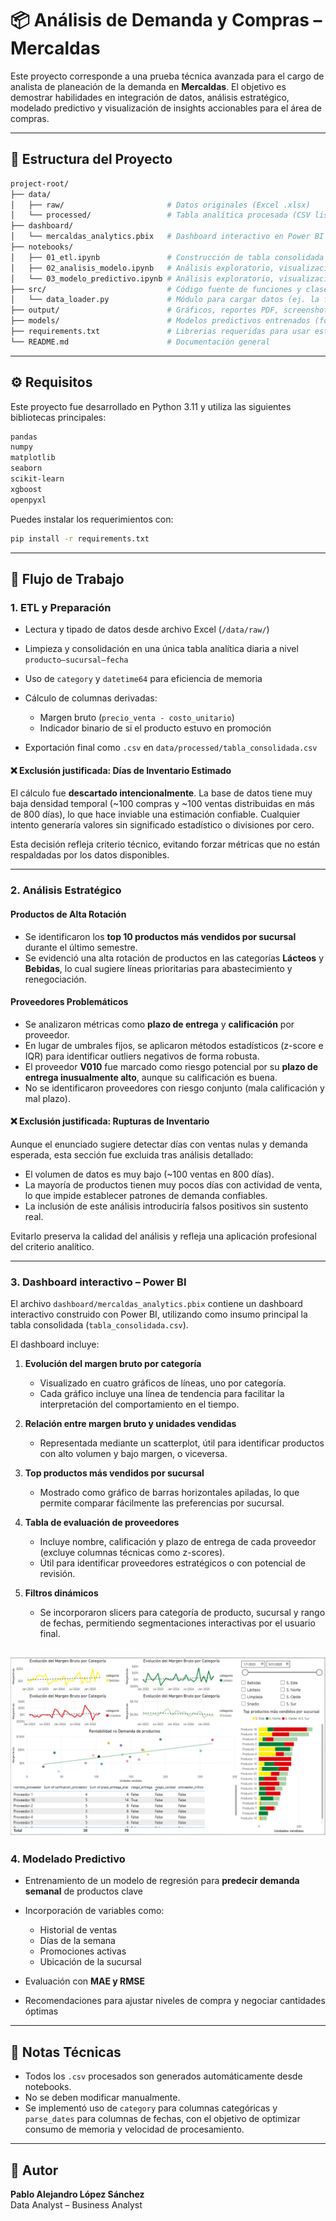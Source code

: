 # 📦 Análisis de Demanda y Compras – Mercaldas

Este proyecto corresponde a una prueba técnica avanzada para el cargo de analista de planeación de la demanda en **Mercaldas**. El objetivo es demostrar habilidades en integración de datos, análisis estratégico, modelado predictivo y visualización de insights accionables para el área de compras.

---

## 📁 Estructura del Proyecto

```bash
project-root/
├── data/
│   ├── raw/                       # Datos originales (Excel .xlsx)
│   └── processed/                 # Tabla analítica procesada (CSV listo para análisis)
├── dashboard/
│   └── mercaldas_analytics.pbix   # Dashboard interactivo en Power BI
├── notebooks/
│   ├── 01_etl.ipynb               # Construcción de tabla consolidada desde fuentes crudas
│   ├── 02_analisis_modelo.ipynb   # Análisis exploratorio, visualización y modelado
│   └── 03_modelo_predictivo.ipynb # Análisis exploratorio, visualización y modelado
├── src/                           # Código fuente de funciones y clases reutilizables
│   └── data_loader.py             # Módulo para cargar datos (ej. la función cargar_datos_ventas)
├── output/                        # Gráficos, reportes PDF, screenshots de dashboard
├── models/                        # Modelos predictivos entrenados (formato .pkl)
├── requirements.txt               # Librerias requeridas para usar este repositorio
└── README.md                      # Documentación general
```

---

## ⚙️ Requisitos

Este proyecto fue desarrollado en Python 3.11 y utiliza las siguientes bibliotecas principales:

```bash
pandas
numpy
matplotlib
seaborn
scikit-learn
xgboost
openpyxl
```

Puedes instalar los requerimientos con:

```bash
pip install -r requirements.txt
```

---

## 🧪 Flujo de Trabajo

### 1. ETL y Preparación

* Lectura y tipado de datos desde archivo Excel (`/data/raw/`)
* Limpieza y consolidación en una única tabla analítica diaria a nivel `producto–sucursal–fecha`
* Uso de `category` y `datetime64` para eficiencia de memoria
* Cálculo de columnas derivadas:

  * Margen bruto (`precio_venta - costo_unitario`)
  * Indicador binario de si el producto estuvo en promoción
* Exportación final como `.csv` en `data/processed/tabla_consolidada.csv`

#### ❌ Exclusión justificada: Días de Inventario Estimado

El cálculo fue **descartado intencionalmente**. La base de datos tiene muy baja densidad temporal (\~100 compras y \~100 ventas distribuidas en más de 800 días), lo que hace inviable una estimación confiable. Cualquier intento generaría valores sin significado estadístico o divisiones por cero.

Esta decisión refleja criterio técnico, evitando forzar métricas que no están respaldadas por los datos disponibles.

---

### 2. Análisis Estratégico

####  Productos de Alta Rotación

* Se identificaron los **top 10 productos más vendidos por sucursal** durante el último semestre.
* Se evidenció una alta rotación de productos en las categorías **Lácteos** y **Bebidas**, lo cual sugiere líneas prioritarias para abastecimiento y renegociación.

####  Proveedores Problemáticos

* Se analizaron métricas como **plazo de entrega** y **calificación** por proveedor.
* En lugar de umbrales fijos, se aplicaron métodos estadísticos (z-score e IQR) para identificar outliers negativos de forma robusta.
* El proveedor **V010** fue marcado como riesgo potencial por su **plazo de entrega inusualmente alto**, aunque su calificación es buena.
* No se identificaron proveedores con riesgo conjunto (mala calificación y mal plazo).

#### ❌ Exclusión justificada: Rupturas de Inventario

Aunque el enunciado sugiere detectar días con ventas nulas y demanda esperada, esta sección fue excluida tras análisis detallado:

* El volumen de datos es muy bajo (\~100 ventas en 800 días).
* La mayoría de productos tienen muy pocos días con actividad de venta, lo que impide establecer patrones de demanda confiables.
* La inclusión de este análisis introduciría falsos positivos sin sustento real.

Evitarlo preserva la calidad del análisis y refleja una aplicación profesional del criterio analítico.

---

### 3. Dashboard interactivo – Power BI

El archivo `dashboard/mercaldas_analytics.pbix` contiene un dashboard interactivo construido con Power BI, utilizando como insumo principal la tabla consolidada (`tabla_consolidada.csv`).

El dashboard incluye:

1. **Evolución del margen bruto por categoría**

   * Visualizado en cuatro gráficos de líneas, uno por categoría.
   * Cada gráfico incluye una línea de tendencia para facilitar la interpretación del comportamiento en el tiempo.

2. **Relación entre margen bruto y unidades vendidas**

   * Representada mediante un scatterplot, útil para identificar productos con alto volumen y bajo margen, o viceversa.

3. **Top productos más vendidos por sucursal**

   * Mostrado como gráfico de barras horizontales apiladas, lo que permite comparar fácilmente las preferencias por sucursal.

4. **Tabla de evaluación de proveedores**

   * Incluye nombre, calificación y plazo de entrega de cada proveedor (excluye columnas técnicas como z-scores).
   * Útil para identificar proveedores estratégicos o con potencial de revisión.

5. **Filtros dinámicos**

   * Se incorporaron slicers para categoría de producto, sucursal y rango de fechas, permitiendo segmentaciones interactivas por el usuario final.

![Dashboard analítica Mercaldas](output/dashboard.png)
---

### 4. Modelado Predictivo

* Entrenamiento de un modelo de regresión para **predecir demanda semanal** de productos clave
* Incorporación de variables como:

  * Historial de ventas
  * Días de la semana
  * Promociones activas
  * Ubicación de la sucursal
* Evaluación con **MAE y RMSE**
* Recomendaciones para ajustar niveles de compra y negociar cantidades óptimas

---

## 📌 Notas Técnicas

* Todos los `.csv` procesados son generados automáticamente desde notebooks.
* No se deben modificar manualmente.
* Se implementó uso de `category` para columnas categóricas y `parse_dates` para columnas de fechas, con el objetivo de optimizar consumo de memoria y velocidad de procesamiento.

---

## 🧠 Autor

**Pablo Alejandro López Sánchez**  
Data Analyst – Business Analyst
